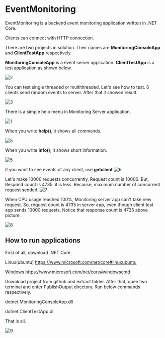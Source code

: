 # EventMonitoring

EventMonitoring is a backend event monitoring application written in .NET Core.

Clients can connect with HTTP connection.

There are two projects in solution. Their names are <b>MonitoringConsoleApp</b> and <b>ClientTestApp</b> respectively.

<b>MonitoringConsoleApp</b> is a event server application. <b>ClientTestApp</b> is a test application as shown below.

![2](https://cloud.githubusercontent.com/assets/1851856/24094103/d64e1e94-0d5f-11e7-9373-4170f8a3fa63.PNG)

You can test single threaded or multithreaded. Let's see how to test. 6 clients send random events to server. After that it showed result.

![3](https://cloud.githubusercontent.com/assets/1851856/24094101/d6433150-0d5f-11e7-9be3-2b0ce6ace547.PNG)

There is a simple help menu in Monitoring Server application.

![1](https://cloud.githubusercontent.com/assets/1851856/24094102/d6486710-0d5f-11e7-8c40-3b78c059d317.PNG)

When you write <b>help()</b>, it shows all commands.

![5](https://cloud.githubusercontent.com/assets/1851856/24094098/d623be9c-0d5f-11e7-955a-41eee83ae56b.PNG)

When you write <b>info()</b>, it shows short information.

![5](https://cloud.githubusercontent.com/assets/1851856/24085469/76a53e5a-0d05-11e7-901b-7b598b9225f7.PNG)

if you want to see events of any client, use <b>getclient</b>
![6](https://cloud.githubusercontent.com/assets/1851856/24085468/76a4dd84-0d05-11e7-9007-6c2d39af5bb5.PNG)

Let's make 10000 requests concurrently. Request count is 10000. But, Respond count is 4735. it is less. Because, maximum number of concurrent request sended. 
![7](https://cloud.githubusercontent.com/assets/1851856/24085575/4f55dac4-0d07-11e7-9a69-0bac6e42af53.PNG)

When CPU usage reached 100%, Monitoring server app can't take new request. So, request count is 4735 in server app, even though client test app sends 10000 requests. Notice that response count is 4735 above picture. 

![8](https://cloud.githubusercontent.com/assets/1851856/24085678/b7e9cfc2-0d08-11e7-89b4-ea67d4c2d377.PNG)

## How to run applications

First of all, download .NET Core.

Linux(ubuntu)
https://www.microsoft.com/net/core#linuxubuntu

Windows
https://www.microsoft.com/net/core#windowscmd

Download project from github and extract folder. After that, open two terminal and enter PublishOutput directory. Run below commands respectively.

dotnet MonitoringConsoleApp.dll

dotnet ClientTestApp.dll

That is all.

![9](https://cloud.githubusercontent.com/assets/1851856/24085730/ad994c7c-0d09-11e7-8da2-c0078180a7aa.PNG)


